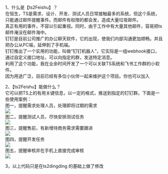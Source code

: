 1、什么是【ts2Feishu】？  
在恒生，TS是需求、设计、开发、测试人员日常接触最多的系统，但这个系统，只能通过邮件提醒事件。而邮件有权限的都会发，造成大量垃圾邮件。  
真正有用的事件，不容以引起重视。同时，由于工作中有大量其他邮件，容易把ts邮件淹没在邮件海中。  
钉钉是目前公司推广的办公聊天软件，它的出现，使我们内部沟通更加顺畅。并且把办公从PC端，延伸到了手机端。  
钉钉推出了一个实用的功能，叫做“钉钉机器人”，它实际是一组webhook接口，通过自定义接口地址，可以向指定的群，发送特定消息。  
利用了这个功能，我在业余时间开发了一个可以关联TS系统和飞书工作群的小软件。  
因为用途广泛，目前已经有多位小伙伴一起来维护这个项目。你也可以加入  


2、【ts2Feishu】能做什么？  
它可以把TS上的有用关键信息，以一定的格式，推送到指定的钉钉群。下面是一些使用案例：  
图一，提醒需求处理人员，处理即将过期的需求  
![](https://git01.hundsun.com/ts2dingding/ts2dingding/raw/master/static/xuqiu.png?raw=true)  
图二，提醒测试人员，尽快安排测试任务  
![](https://git01.hundsun.com/ts2dingding/ts2dingding/raw/master/static/ceshi.png?raw=true)  
图三，提醒售前，有新增待商务需求需要跟进  
![](https://git01.hundsun.com/ts2dingding/ts2dingding/raw/master/static/daishangwu.png?raw=true)  
图四，提醒开发任务    
![](https://git01.hundsun.com/ts2dingding/ts2dingding/raw/master/static/renwu.png?raw=true)  
图五，提醒审核并在手机上直接完成审核  
![](https://git01.hundsun.com/ts2dingding/ts2dingding/raw/master/static/shenhe.png?raw=true)

3，以上代码只是在ts2dingding 的基础上做了修改
